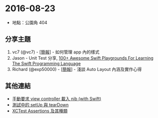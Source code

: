 # 2016-08-23

- 地點：公園角 404

## 分享主題

1. vc7 (@vc7) - [[簡報](https://speakerdeck.com/vc7/manage-styles-in-ios-gong-si-nei-fen-xiang-hui)] - 如何管理 app 內的樣式
2. Jason - Unit Test 分享, [100+ Awesome Swift Playgrounds For Learning The Swift Programming Language](https://hackerlists.com/swift-playgrounds/)
3. Richard (@exp50000) - [[簡報](https://speakerdeck.com/exp50000/auto-layout)] - 淺談 Auto Layout 內涵及實作心得

## 其他連結

- [手動要求 view controller 載入 nib (with Swift)](http://qiita.com/vc7/items/2ac35dcaf1e1cbcae92d)
- [測試中的 setUp 與 tearDown](http://blog.kumaya.co/2015/01/17/setup-and-teardown/)
- [XCTest Assertions 及其種類](http://blog.kumaya.co/2014/07/10/xctest-assertions/)
